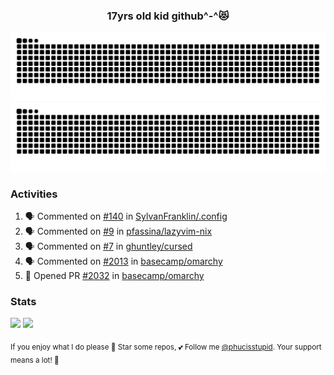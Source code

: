 <h3 align="center">17yrs old kid github^-^😻</h3>

![GitHub Contribution Grid Snake (Dark)](https://raw.githubusercontent.com/phucisstupid/phucisstupid/output/catppuccin-mocha.svg#gh-dark-mode-only)
![GitHub Contribution Grid Snake (Light)](https://raw.githubusercontent.com/phucisstupid/phucisstupid/output/github-contribution-grid-snake.svg#gh-light-mode-only)

### Activities

<!--START_SECTION:activity-->
1. 🗣 Commented on [#140](https://github.com/SylvanFranklin/.config/issues/140#issuecomment-3355389763) in [SylvanFranklin/.config](https://github.com/SylvanFranklin/.config)
2. 🗣 Commented on [#9](https://github.com/pfassina/lazyvim-nix/issues/9#issuecomment-3354606619) in [pfassina/lazyvim-nix](https://github.com/pfassina/lazyvim-nix)
3. 🗣 Commented on [#7](https://github.com/ghuntley/cursed/pull/7#issuecomment-3347723325) in [ghuntley/cursed](https://github.com/ghuntley/cursed)
4. 🗣 Commented on [#2013](https://github.com/basecamp/omarchy/pull/2013#issuecomment-3343014991) in [basecamp/omarchy](https://github.com/basecamp/omarchy)
5. 💪 Opened PR [#2032](https://github.com/basecamp/omarchy/pull/2032) in [basecamp/omarchy](https://github.com/basecamp/omarchy)
<!--END_SECTION:activity-->

### Stats

<div>
  <img width=400 src="https://github-readme-stats.vercel.app/api?username=phucisstupid&show_icons=true&theme=catppuccin_mocha"/>
  <img width=400 src="https://github-readme-stats.vercel.app/api/top-langs?username=phucisstupid&layout=compact&theme=catppuccin_mocha&card_width=395"/>
</div>

<sub>If you enjoy what I do please 🌟 Star some repos, 💕 Follow me [@phucisstupid](https://github.com/phucisstupid). Your support means a lot! 🥰
